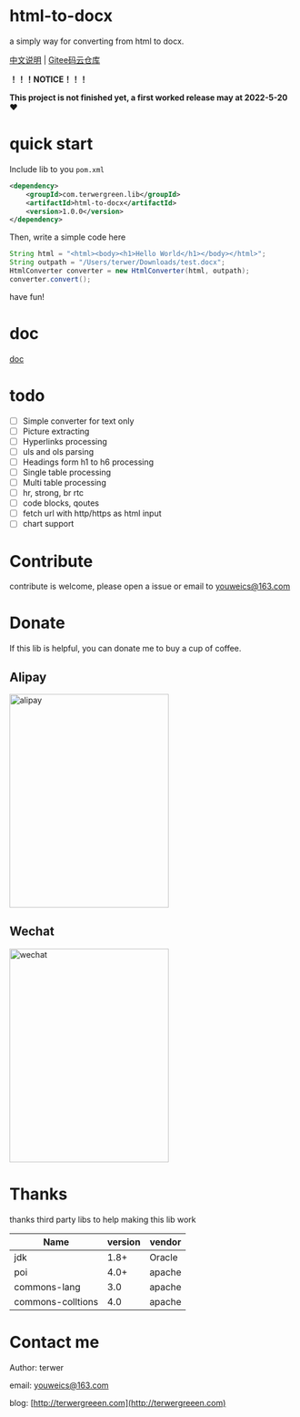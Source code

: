 # html-to-docx

a simply way for converting from html to docx.

[中文说明](README-zh.md) | [Gitee码云仓库](https://gitee.com/youweics/html-to-docx)

**！！！NOTICE！！！**

**This project is not finished yet, a first worked release may at 2022-5-20** ❤️

# quick start

Include lib to you `pom.xml`

```xml
<dependency>
    <groupId>com.terwergreen.lib</groupId>
    <artifactId>html-to-docx</artifactId>
    <version>1.0.0</version>
</dependency>
```

Then, write a simple code here

```java
String html = "<html><body><h1>Hello World</h1></body></html>";
String outpath = "/Users/terwer/Downloads/test.docx";
HtmlConverter converter = new HtmlConverter(html, outpath);
converter.convert();
```

have fun!

# doc

[doc](doc)

# todo

* [ ]  Simple converter for text only
* [ ]  Picture extracting
* [ ]  Hyperlinks processing
* [ ]  uls and ols parsing
* [ ]  Headings form h1 to h6 processing
* [ ]  Single table processing
* [ ]  Multi table processing
* [ ]  hr, strong, br rtc
* [ ]  code blocks, qoutes
* [ ]  fetch url with http/https as html input
* [ ]  chart support

# Contribute

contribute is welcome, please open a issue or email to youweics@163.com

# Donate

If this lib is helpful, you can donate me to buy a cup of coffee.

## Alipay

<img src="https://cdn.jsdelivr.net/gh/terwer/upload/img/alipay.jpg" alt="alipay" style="width:280px;height:375px;" />

## Wechat

<img src="https://cdn.jsdelivr.net/gh/terwer/upload/img/wechat.jpg" alt="wechat" style="width:280px;height:375px;" />

# Thanks

thanks third party libs to help making this lib work


| Name              | version | vendor |
| ------------------- | --------- | -------- |
| jdk               | 1.8+    | Oracle |
| poi               | 4.0+    | apache |
| commons-lang      | 3.0     | apache |
| commons-colltions | 4.0     | apache |

# Contact me

Author: terwer

email: [youweics@163.com](mailto:youweics@163.com)

blog: [http://terwergreeen.com](http://terwergreeen.com)
